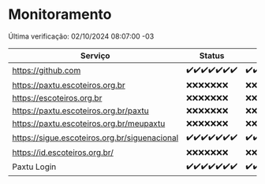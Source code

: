 # Monitoramento

Última verificação: 02/10/2024 08:07:00 -03

|Serviço|Status|Últimas 24h|
|---|---|---|
|https://github.com|<span title="2024-09-25: OK=23">✔️</span><span title="2024-09-26: OK=23">✔️</span><span title="2024-09-27: OK=23">✔️</span><span title="2024-09-28: OK=23">✔️</span><span title="2024-09-29: OK=23">✔️</span><span title="2024-09-30: OK=23">✔️</span><span title="2024-10-01: OK=10">✔️</span>|<span title="01/10/2024 08:07:00 -03 : 200">✔️</span><span title="01/10/2024 09:15:00 -03 : 200">✔️</span><span title="01/10/2024 10:18:00 -03 : 200">✔️</span><span title="01/10/2024 11:08:00 -03 : 200">✔️</span><span title="01/10/2024 12:08:00 -03 : 200">✔️</span><span title="01/10/2024 13:09:00 -03 : 200">✔️</span><span title="01/10/2024 14:07:00 -03 : 200">✔️</span><span title="01/10/2024 15:11:00 -03 : 200">✔️</span><span title="01/10/2024 16:06:00 -03 : 200">✔️</span><span title="01/10/2024 17:08:00 -03 : 200">✔️</span><span title="01/10/2024 18:08:00 -03 : 200">✔️</span><span title="01/10/2024 19:07:00 -03 : 200">✔️</span><span title="01/10/2024 20:08:00 -03 : 200">✔️</span><span title="01/10/2024 21:39:00 -03 : 200">✔️</span><span title="01/10/2024 23:10:00 -03 : 200">✔️</span><span title="02/10/2024 00:13:00 -03 : 200">✔️</span><span title="02/10/2024 01:10:00 -03 : 200">✔️</span><span title="02/10/2024 02:08:00 -03 : 200">✔️</span><span title="02/10/2024 03:11:00 -03 : 200">✔️</span><span title="02/10/2024 04:08:00 -03 : 200">✔️</span><span title="02/10/2024 05:11:00 -03 : 200">✔️</span><span title="02/10/2024 06:08:00 -03 : 200">✔️</span><span title="02/10/2024 07:08:00 -03 : 200">✔️</span><span title="02/10/2024 08:07:00 -03 : 200">✔️</span>|
|https://paxtu.escoteiros.org.br|<span title="2024-09-25: Falhas=23">❌</span><span title="2024-09-26: Falhas=23">❌</span><span title="2024-09-27: Falhas=23">❌</span><span title="2024-09-28: Falhas=23">❌</span><span title="2024-09-29: Falhas=23">❌</span><span title="2024-09-30: Falhas=23">❌</span><span title="2024-10-01: Falhas=10">❌</span>|<span title="01/10/2024 08:07:00 -03 : 403">❌</span><span title="01/10/2024 09:15:00 -03 : 403">❌</span><span title="01/10/2024 10:18:00 -03 : 403">❌</span><span title="01/10/2024 11:08:00 -03 : 403">❌</span><span title="01/10/2024 12:08:00 -03 : 403">❌</span><span title="01/10/2024 13:09:00 -03 : 403">❌</span><span title="01/10/2024 14:07:00 -03 : 403">❌</span><span title="01/10/2024 15:11:00 -03 : 403">❌</span><span title="01/10/2024 16:06:00 -03 : 403">❌</span><span title="01/10/2024 17:08:00 -03 : 403">❌</span><span title="01/10/2024 18:08:00 -03 : 403">❌</span><span title="01/10/2024 19:07:00 -03 : 403">❌</span><span title="01/10/2024 20:08:00 -03 : 403">❌</span><span title="01/10/2024 21:39:00 -03 : 403">❌</span><span title="01/10/2024 23:10:00 -03 : 403">❌</span><span title="02/10/2024 00:13:00 -03 : 403">❌</span><span title="02/10/2024 01:10:00 -03 : 403">❌</span><span title="02/10/2024 02:08:00 -03 : 403">❌</span><span title="02/10/2024 03:11:00 -03 : 403">❌</span><span title="02/10/2024 04:08:00 -03 : 403">❌</span><span title="02/10/2024 05:11:00 -03 : 403">❌</span><span title="02/10/2024 06:08:00 -03 : 403">❌</span><span title="02/10/2024 07:08:00 -03 : 403">❌</span><span title="02/10/2024 08:07:00 -03 : 403">❌</span>|
|https://escoteiros.org.br|<span title="2024-09-25: Falhas=23">❌</span><span title="2024-09-26: Falhas=23">❌</span><span title="2024-09-27: Falhas=23">❌</span><span title="2024-09-28: Falhas=23">❌</span><span title="2024-09-29: Falhas=23">❌</span><span title="2024-09-30: Falhas=23">❌</span><span title="2024-10-01: Falhas=10">❌</span>|<span title="01/10/2024 08:07:00 -03 : 403">❌</span><span title="01/10/2024 09:15:00 -03 : 403">❌</span><span title="01/10/2024 10:18:00 -03 : 403">❌</span><span title="01/10/2024 11:08:00 -03 : 403">❌</span><span title="01/10/2024 12:08:00 -03 : 403">❌</span><span title="01/10/2024 13:09:00 -03 : 403">❌</span><span title="01/10/2024 14:07:00 -03 : 403">❌</span><span title="01/10/2024 15:11:00 -03 : 403">❌</span><span title="01/10/2024 16:06:00 -03 : 403">❌</span><span title="01/10/2024 17:08:00 -03 : 403">❌</span><span title="01/10/2024 18:08:00 -03 : 403">❌</span><span title="01/10/2024 19:07:00 -03 : 403">❌</span><span title="01/10/2024 20:08:00 -03 : 403">❌</span><span title="01/10/2024 21:39:00 -03 : 403">❌</span><span title="01/10/2024 23:10:00 -03 : 403">❌</span><span title="02/10/2024 00:13:00 -03 : 403">❌</span><span title="02/10/2024 01:10:00 -03 : 403">❌</span><span title="02/10/2024 02:08:00 -03 : 403">❌</span><span title="02/10/2024 03:11:00 -03 : 403">❌</span><span title="02/10/2024 04:08:00 -03 : 403">❌</span><span title="02/10/2024 05:11:00 -03 : 403">❌</span><span title="02/10/2024 06:08:00 -03 : 403">❌</span><span title="02/10/2024 07:08:00 -03 : 403">❌</span><span title="02/10/2024 08:07:00 -03 : 403">❌</span>|
|https://paxtu.escoteiros.org.br/paxtu|<span title="2024-09-25: Falhas=23">❌</span><span title="2024-09-26: Falhas=23">❌</span><span title="2024-09-27: Falhas=23">❌</span><span title="2024-09-28: Falhas=23">❌</span><span title="2024-09-29: Falhas=23">❌</span><span title="2024-09-30: Falhas=23">❌</span><span title="2024-10-01: Falhas=10">❌</span>|<span title="01/10/2024 08:07:00 -03 : 403">❌</span><span title="01/10/2024 09:15:00 -03 : 403">❌</span><span title="01/10/2024 10:18:00 -03 : 403">❌</span><span title="01/10/2024 11:08:00 -03 : 403">❌</span><span title="01/10/2024 12:08:00 -03 : 403">❌</span><span title="01/10/2024 13:09:00 -03 : 403">❌</span><span title="01/10/2024 14:07:00 -03 : 403">❌</span><span title="01/10/2024 15:11:00 -03 : 403">❌</span><span title="01/10/2024 16:06:00 -03 : 403">❌</span><span title="01/10/2024 17:08:00 -03 : 403">❌</span><span title="01/10/2024 18:08:00 -03 : 403">❌</span><span title="01/10/2024 19:07:00 -03 : 403">❌</span><span title="01/10/2024 20:08:00 -03 : 403">❌</span><span title="01/10/2024 21:39:00 -03 : 403">❌</span><span title="01/10/2024 23:10:00 -03 : 403">❌</span><span title="02/10/2024 00:13:00 -03 : 403">❌</span><span title="02/10/2024 01:10:00 -03 : 403">❌</span><span title="02/10/2024 02:08:00 -03 : 403">❌</span><span title="02/10/2024 03:11:00 -03 : 403">❌</span><span title="02/10/2024 04:08:00 -03 : 403">❌</span><span title="02/10/2024 05:11:00 -03 : 403">❌</span><span title="02/10/2024 06:08:00 -03 : 403">❌</span><span title="02/10/2024 07:08:00 -03 : 403">❌</span><span title="02/10/2024 08:07:00 -03 : 403">❌</span>|
|https://paxtu.escoteiros.org.br/meupaxtu|<span title="2024-09-25: Falhas=23">❌</span><span title="2024-09-26: Falhas=23">❌</span><span title="2024-09-27: Falhas=23">❌</span><span title="2024-09-28: Falhas=23">❌</span><span title="2024-09-29: Falhas=23">❌</span><span title="2024-09-30: Falhas=23">❌</span><span title="2024-10-01: Falhas=10">❌</span>|<span title="01/10/2024 08:07:00 -03 : 403">❌</span><span title="01/10/2024 09:15:00 -03 : 403">❌</span><span title="01/10/2024 10:18:00 -03 : 403">❌</span><span title="01/10/2024 11:08:00 -03 : 403">❌</span><span title="01/10/2024 12:08:00 -03 : 403">❌</span><span title="01/10/2024 13:09:00 -03 : 403">❌</span><span title="01/10/2024 14:07:00 -03 : 403">❌</span><span title="01/10/2024 15:11:00 -03 : 403">❌</span><span title="01/10/2024 16:06:00 -03 : 403">❌</span><span title="01/10/2024 17:08:00 -03 : 403">❌</span><span title="01/10/2024 18:08:00 -03 : 403">❌</span><span title="01/10/2024 19:07:00 -03 : 403">❌</span><span title="01/10/2024 20:08:00 -03 : 403">❌</span><span title="01/10/2024 21:39:00 -03 : 403">❌</span><span title="01/10/2024 23:10:00 -03 : 403">❌</span><span title="02/10/2024 00:13:00 -03 : 403">❌</span><span title="02/10/2024 01:10:00 -03 : 403">❌</span><span title="02/10/2024 02:08:00 -03 : 403">❌</span><span title="02/10/2024 03:11:00 -03 : 403">❌</span><span title="02/10/2024 04:08:00 -03 : 403">❌</span><span title="02/10/2024 05:11:00 -03 : 403">❌</span><span title="02/10/2024 06:08:00 -03 : 403">❌</span><span title="02/10/2024 07:08:00 -03 : 403">❌</span><span title="02/10/2024 08:07:00 -03 : 403">❌</span>|
|https://sigue.escoteiros.org.br/siguenacional|<span title="2024-09-25: OK=23">✔️</span><span title="2024-09-26: OK=23">✔️</span><span title="2024-09-27: OK=23">✔️</span><span title="2024-09-28: OK=23">✔️</span><span title="2024-09-29: OK=23">✔️</span><span title="2024-09-30: OK=23">✔️</span><span title="2024-10-01: OK=10">✔️</span>|<span title="01/10/2024 08:07:00 -03 : 200">✔️</span><span title="01/10/2024 09:15:00 -03 : 200">✔️</span><span title="01/10/2024 10:18:00 -03 : 200">✔️</span><span title="01/10/2024 11:08:00 -03 : 200">✔️</span><span title="01/10/2024 12:08:00 -03 : 200">✔️</span><span title="01/10/2024 13:09:00 -03 : 200">✔️</span><span title="01/10/2024 14:07:00 -03 : 200">✔️</span><span title="01/10/2024 15:11:00 -03 : 200">✔️</span><span title="01/10/2024 16:06:00 -03 : 200">✔️</span><span title="01/10/2024 17:08:00 -03 : 200">✔️</span><span title="01/10/2024 18:08:00 -03 : 200">✔️</span><span title="01/10/2024 19:07:00 -03 : 200">✔️</span><span title="01/10/2024 20:08:00 -03 : 200">✔️</span><span title="01/10/2024 21:39:00 -03 : 200">✔️</span><span title="01/10/2024 23:10:00 -03 : 200">✔️</span><span title="02/10/2024 00:13:00 -03 : 200">✔️</span><span title="02/10/2024 01:10:00 -03 : 200">✔️</span><span title="02/10/2024 02:08:00 -03 : 200">✔️</span><span title="02/10/2024 03:11:00 -03 : 200">✔️</span><span title="02/10/2024 04:08:00 -03 : 200">✔️</span><span title="02/10/2024 05:11:00 -03 : 200">✔️</span><span title="02/10/2024 06:08:00 -03 : 200">✔️</span><span title="02/10/2024 07:08:00 -03 : 200">✔️</span><span title="02/10/2024 08:07:00 -03 : 200">✔️</span>|
|https://id.escoteiros.org.br/|<span title="2024-09-25: Falhas=23">❌</span><span title="2024-09-26: Falhas=23">❌</span><span title="2024-09-27: Falhas=23">❌</span><span title="2024-09-28: Falhas=23">❌</span><span title="2024-09-29: Falhas=23">❌</span><span title="2024-09-30: Falhas=23">❌</span><span title="2024-10-01: Falhas=10">❌</span>|<span title="01/10/2024 08:07:00 -03 : 403">❌</span><span title="01/10/2024 09:15:00 -03 : 403">❌</span><span title="01/10/2024 10:18:00 -03 : 403">❌</span><span title="01/10/2024 11:08:00 -03 : 403">❌</span><span title="01/10/2024 12:08:00 -03 : 403">❌</span><span title="01/10/2024 13:09:00 -03 : 403">❌</span><span title="01/10/2024 14:07:00 -03 : 403">❌</span><span title="01/10/2024 15:11:00 -03 : 403">❌</span><span title="01/10/2024 16:06:00 -03 : 403">❌</span><span title="01/10/2024 17:08:00 -03 : 403">❌</span><span title="01/10/2024 18:08:00 -03 : 403">❌</span><span title="01/10/2024 19:07:00 -03 : 403">❌</span><span title="01/10/2024 20:08:00 -03 : 403">❌</span><span title="01/10/2024 21:39:00 -03 : 403">❌</span><span title="01/10/2024 23:10:00 -03 : 403">❌</span><span title="02/10/2024 00:13:00 -03 : 403">❌</span><span title="02/10/2024 01:10:00 -03 : 403">❌</span><span title="02/10/2024 02:08:00 -03 : 403">❌</span><span title="02/10/2024 03:11:00 -03 : 403">❌</span><span title="02/10/2024 04:08:00 -03 : 403">❌</span><span title="02/10/2024 05:11:00 -03 : 403">❌</span><span title="02/10/2024 06:08:00 -03 : 403">❌</span><span title="02/10/2024 07:08:00 -03 : 403">❌</span><span title="02/10/2024 08:07:00 -03 : 403">❌</span>|
|Paxtu Login|<span title="2024-09-25: OK=23">✔️</span><span title="2024-09-26: OK=23">✔️</span><span title="2024-09-27: OK=23">✔️</span><span title="2024-09-28: OK=23">✔️</span><span title="2024-09-29: OK=23">✔️</span><span title="2024-09-30: OK=23">✔️</span><span title="2024-10-01: OK=10">✔️</span>|<span title="01/10/2024 08:07:00 -03 : 200">✔️</span><span title="01/10/2024 09:15:00 -03 : 200">✔️</span><span title="01/10/2024 10:18:00 -03 : 200">✔️</span><span title="01/10/2024 11:08:00 -03 : 200">✔️</span><span title="01/10/2024 12:08:00 -03 : 200">✔️</span><span title="01/10/2024 13:09:00 -03 : 200">✔️</span><span title="01/10/2024 14:07:00 -03 : 200">✔️</span><span title="01/10/2024 15:11:00 -03 : 200">✔️</span><span title="01/10/2024 16:06:00 -03 : 200">✔️</span><span title="01/10/2024 17:08:00 -03 : 200">✔️</span><span title="01/10/2024 18:08:00 -03 : 200">✔️</span><span title="01/10/2024 19:07:00 -03 : 200">✔️</span><span title="01/10/2024 20:08:00 -03 : 200">✔️</span><span title="01/10/2024 21:39:00 -03 : 200">✔️</span><span title="01/10/2024 23:10:00 -03 : 200">✔️</span><span title="02/10/2024 00:13:00 -03 : 200">✔️</span><span title="02/10/2024 01:10:00 -03 : 200">✔️</span><span title="02/10/2024 02:08:00 -03 : 200">✔️</span><span title="02/10/2024 03:11:00 -03 : 200">✔️</span><span title="02/10/2024 04:08:00 -03 : 200">✔️</span><span title="02/10/2024 05:11:00 -03 : 200">✔️</span><span title="02/10/2024 06:08:00 -03 : 200">✔️</span><span title="02/10/2024 07:08:00 -03 : 200">✔️</span><span title="02/10/2024 08:07:00 -03 : 200">✔️</span>|
